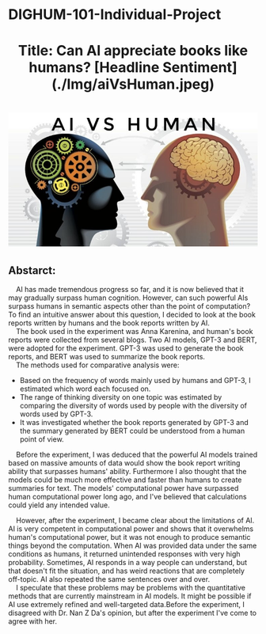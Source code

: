 # DIGHUM-101-Individual-Project
<h1 align="center">
    Title: Can AI appreciate books like humans?
    [Headline Sentiment](./Img/aiVsHuman.jpeg)
<h1/>

<p align="center">
  <img src="./Img/aiVsHuman.jpeg" />
</p>
    
## Abstarct:

&nbsp;&nbsp;&nbsp;&nbsp;AI has made tremendous progress so far, and it is now believed that it may gradually surpass human cognition. However, can such powerful AIs surpass humans in semantic aspects other than the point of computation? To find an intuitive answer about this question, I decided to look at the book reports written by humans and the book reports written by AI.<br>
&nbsp;&nbsp;&nbsp;&nbsp;The book used in the experiment was Anna Karenina, and human's book reports were collected from several blogs. Two AI models, GPT-3 and BERT, were adopted for the experiment. GPT-3 was used to generate the book reports, and BERT was used to summarize the book reports.<br>
&nbsp;&nbsp;&nbsp;&nbsp;The methods used for comparative analysis were:
* Based on the frequency of words mainly used by humans and GPT-3, I estimated which word each focused on.
* The range of thinking diversity on one topic was estimated by comparing the diversity of words used by people with the diversity of words used by GPT-3.
* It was investigated whether the book reports generated by GPT-3 and the summary generated by BERT could be understood from a human point of view.

&nbsp;&nbsp;&nbsp;&nbsp;Before the experiment, I was deduced that the powerful AI models trained based on massive amounts of data would show the book report writing ability that surpasses humans' ability. Furthermore I also thought that the models could be much more effective and faster than humans to create summaries for text. The models' computational power have surpassed human computational power long ago, and I've believed that calculations could yield any intended value.

&nbsp;&nbsp;&nbsp;&nbsp;However, after the experiment, I became clear about the limitations of AI. AI is very competent in computational power and shows that it overwhelms human's computational power, but it was not enough to produce semantic things beyond the computation. When AI was provided data under the same conditions as humans, it returned unintended responses with very high probability. Sometimes, AI responds in a way people can understand, but that doesn't fit the situation, and has weird reactions that are completely off-topic. AI also repeated the same sentences over and over.<br>
&nbsp;&nbsp;&nbsp;&nbsp;I speculate that these problems may be problems with the quantitative methods that are currently mainstream in AI models. 
It might be possible if AI use extremely refined and well-targeted data.Before the experiment, I disagreed with Dr. Nan Z Da's opinion, but after the experiment I've come to agree with her.
